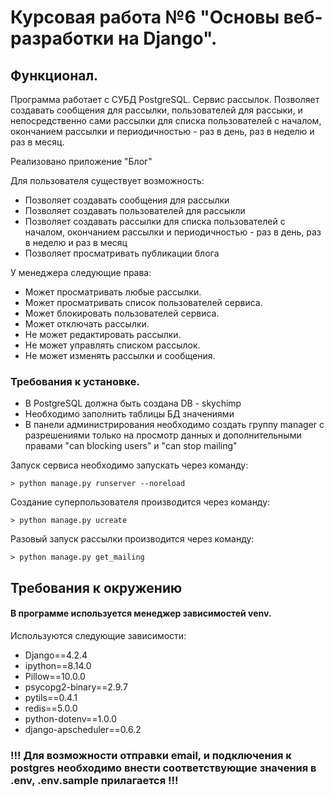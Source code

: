 # Курсовая работа №6 "Основы веб-разработки на Django".

## Функционал.
Программа работает с СУБД PostgreSQL. Сервис рассылок.
Позволяет создавать сообщения для рассылки, пользователей для рассыки,
и непосредственно сами рассылки для списка пользователей с началом, окончанием 
рассылки и периодичностью - раз в день, раз в неделю и раз в месяц.

Реализовано приложение "Блог"

Для пользователя существует возможность:

- Позволяет создавать сообщения для рассылки
- Позволяет создавать пользователей для рассыкли
- Позволяет создавать рассылки для списка пользователей с началом, окончанием рассылки и периодичностью - раз в день, раз в неделю и раз в месяц
- Позволяет просматривать публикации блога

У менеджера следующие права:

- Может просматривать любые рассылки.
- Может просматривать список пользователей сервиса.
- Может блокировать пользователей сервиса.
- Может отключать рассылки.
- Не может редактировать рассылки.
- Не может управлять списком рассылок.
- Не может изменять рассылки и сообщения.


### Требования к установке.
- В PostgreSQL должна быть создана DB - skychimp
- Необходимо заполнить таблицы БД значениями
- В панели администрирования необходимо создать группу manager с разрешениями только на просмотр данных и дополнительными правами "can blocking users" и "can stop mailing"

Запуск сервиса необходимо запускать через команду:

```
> python manage.py runserver --noreload
```
Создание суперпользователя производится через команду:
```
> python manage.py ucreate 
```
Разовый запуск рассылки производится через команду:
```
> python manage.py get_mailing 
```


## Требования к окружению

#### В программе используется менеджер зависимостей venv.
Используются следующие зависимости:

- Django==4.2.4
- ipython==8.14.0
- Pillow==10.0.0
- psycopg2-binary==2.9.7
- pytils==0.4.1
- redis==5.0.0
- python-dotenv==1.0.0
- django-apscheduler==0.6.2

### !!! Для возможности отправки email, и подключения к postgres необходимо внести соответствующие значения в .env, .env.sample прилагается !!! 